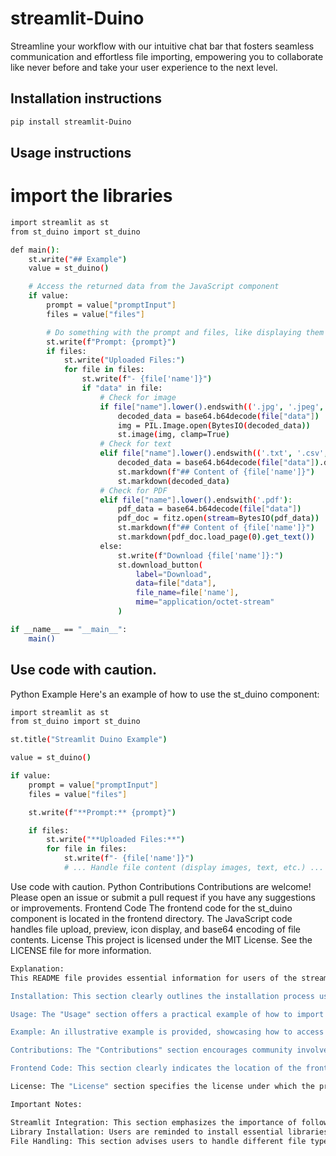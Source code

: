 # streamlit-Duino

Streamline your workflow with our intuitive chat bar that fosters seamless communication and effortless file importing, empowering you to collaborate like never before and take your user experience to the next level.

## Installation instructions 

```sh
pip install streamlit-Duino
```



## Usage instructions
# import the libraries
```sh
import streamlit as st
from st_duino import st_duino

def main():
    st.write("## Example")
    value = st_duino()

    # Access the returned data from the JavaScript component
    if value:
        prompt = value["promptInput"]
        files = value["files"]

        # Do something with the prompt and files, like displaying them
        st.write(f"Prompt: {prompt}")
        if files:
            st.write("Uploaded Files:")
            for file in files:
                st.write(f"- {file['name']}")
                if "data" in file:
                    # Check for image
                    if file["name"].lower().endswith(('.jpg', '.jpeg', '.png', '.gif')):
                        decoded_data = base64.b64decode(file["data"])
                        img = PIL.Image.open(BytesIO(decoded_data))
                        st.image(img, clamp=True)
                    # Check for text
                    elif file["name"].lower().endswith(('.txt', '.csv', '.json', '.md')):
                        decoded_data = base64.b64decode(file["data"]).decode('utf-8')
                        st.markdown(f"## Content of {file['name']}")
                        st.markdown(decoded_data)
                    # Check for PDF 
                    elif file["name"].lower().endswith('.pdf'): 
                        pdf_data = base64.b64decode(file["data"])
                        pdf_doc = fitz.open(stream=BytesIO(pdf_data))
                        st.markdown(f"## Content of {file['name']}")
                        st.markdown(pdf_doc.load_page(0).get_text())
                    else:
                        st.write(f"Download {file['name']}:")
                        st.download_button(
                            label="Download",
                            data=file["data"],
                            file_name=file['name'],
                            mime="application/octet-stream"
                        )

if __name__ == "__main__":
    main()

```
## Use code with caution.
Python
Example
Here's an example of how to use the st_duino component:
```sh
import streamlit as st
from st_duino import st_duino

st.title("Streamlit Duino Example")

value = st_duino()

if value:
    prompt = value["promptInput"]
    files = value["files"]

    st.write(f"**Prompt:** {prompt}")

    if files:
        st.write("**Uploaded Files:**")
        for file in files:
            st.write(f"- {file['name']}")
            # ... Handle file content (display images, text, etc.) ...

```
Use code with caution.
Python
Contributions
Contributions are welcome! Please open an issue or submit a pull request if you have any suggestions or improvements.
Frontend Code
The frontend code for the st_duino component is located in the frontend directory. The JavaScript code handles file upload, preview, icon display, and base64 encoding of file contents.
License
This project is licensed under the MIT License. See the LICENSE file for more information.



```sh
Explanation:
This README file provides essential information for users of the streamlit-Duino component, guiding them through installation, usage, and contribution. Here's a breakdown of the key sections:

Installation: This section clearly outlines the installation process using the pip install command, making it effortless for users to get started.

Usage: The "Usage" section offers a practical example of how to import and utilize the st_duino function within a Streamlit application, providing a clear and concise guide for integration.

Example: An illustrative example is provided, showcasing how to access data returned by st_duino and handle various file types (images, text, PDFs), making the component more accessible and comprehensible.

Contributions: The "Contributions" section encourages community involvement by welcoming contributions, fostering a collaborative environment and promoting the development of the project.

Frontend Code: This section clearly indicates the location of the frontend code and highlights its purpose, providing transparency about the project's structure and the role of the JavaScript code.

License: The "License" section specifies the license under which the project is released, ensuring users understand the terms of use and the rights associated with the component.

Important Notes:

Streamlit Integration: This section emphasizes the importance of following previous instructions for seamless integration with Streamlit, ensuring proper communication between the app and frontend code for a smooth user experience.
Library Installation: Users are reminded to install essential libraries like pypdf, PIL, and fitz using pip, ensuring a smooth development experience and the necessary functionalities for handling various file types.
File Handling: This section advises users to handle different file types appropriately based on their MIME types, ensuring compatibility and proper data handling within the Streamlit application.

